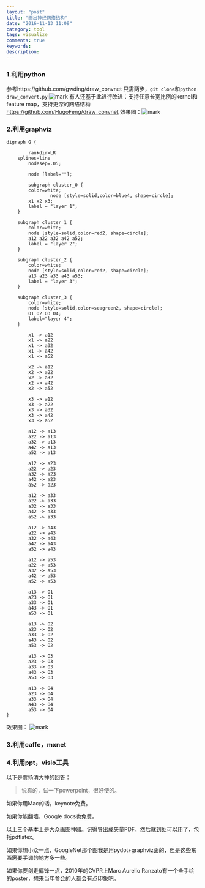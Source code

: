 ```yaml
---
layout: "post"
title: "画出神经网络结构"
date: "2016-11-13 11:09"
category: tool
tags: visualize
comments: true
keywords:
description:
---
```


### 1.利用python

参考https://github.com/gwding/draw_convnet
只需两步，`git clone`和`python draw_convert.py`
![mark](http://ofqh7nchg.bkt.clouddn.com/blog/20161113/123219972.png)
有人还基于此进行改进：支持任意长宽比例的kernel和feature map，支持更深的网络结构
https://github.com/HugoFeng/draw_convnet
效果图：![mark](http://ofqh7nchg.bkt.clouddn.com/blog/20161113/150016999.png)

### 2.利用graphviz

```
digraph G {

        rankdir=LR
	splines=line
        nodesep=.05;

        node [label=""];

        subgraph cluster_0 {
		color=white;
                node [style=solid,color=blue4, shape=circle];
		x1 x2 x3;
		label = "layer 1";
	}

	subgraph cluster_1 {
		color=white;
		node [style=solid,color=red2, shape=circle];
		a12 a22 a32 a42 a52;
		label = "layer 2";
	}

	subgraph cluster_2 {
		color=white;
		node [style=solid,color=red2, shape=circle];
		a13 a23 a33 a43 a53;
		label = "layer 3";
	}

	subgraph cluster_3 {
		color=white;
		node [style=solid,color=seagreen2, shape=circle];
		O1 O2 O3 O4;
		label="layer 4";
	}

        x1 -> a12
        x1 -> a22
        x1 -> a32
        x1 -> a42
        x1 -> a52

        x2 -> a12
        x2 -> a22
        x2 -> a32
        x2 -> a42
        x2 -> a52

        x3 -> a12
        x3 -> a22
        x3 -> a32
        x3 -> a42
        x3 -> a52

        a12 -> a13
        a22 -> a13
        a32 -> a13
        a42 -> a13
        a52 -> a13

        a12 -> a23
        a22 -> a23
        a32 -> a23
        a42 -> a23
        a52 -> a23

        a12 -> a33
        a22 -> a33
        a32 -> a33
        a42 -> a33
        a52 -> a33

        a12 -> a43
        a22 -> a43
        a32 -> a43
        a42 -> a43
        a52 -> a43

        a12 -> a53
        a22 -> a53
        a32 -> a53
        a42 -> a53
        a52 -> a53

        a13 -> O1
        a23 -> O1
        a33 -> O1
        a43 -> O1
        a53 -> O1

        a13 -> O2
        a23 -> O2
        a33 -> O2
        a43 -> O2
        a53 -> O2

        a13 -> O3
        a23 -> O3
        a33 -> O3
        a43 -> O3
        a53 -> O3

        a13 -> O4
        a23 -> O4
        a33 -> O4
        a43 -> O4
        a53 -> O4
}
```

效果图：
![mark](http://ofqh7nchg.bkt.clouddn.com/blog/20161113/123110753.png)

### 3.利用caffe，mxnet

### 4.利用ppt，visio工具

以下是贾扬清大神的回答：
>说真的，试一下powerpoint，很好使的。

如果你用Mac的话，keynote免费。

如果你能翻墙，Google docs也免费。

以上三个基本上是大众画图神器。记得导出成矢量PDF，然后就到处可以用了，包括pdflatex。

如果你想小众一点，GoogleNet那个图我是用pydot+graphviz画的，但是这些东西需要手调的地方多一些。

如果你要剑走偏锋一点，2010年的CVPR上Marc Aurelio Ranzato有一个全手绘的poster，想来当年参会的人都会有点印象吧。
